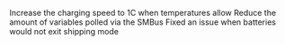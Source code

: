 Increase the charging speed to 1C when temperatures allow
Reduce the amount of variables polled via the SMBus
Fixed an issue when batteries would not exit shipping mode

